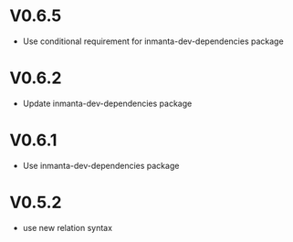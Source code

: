 # V0.6.5
- Use conditional requirement for inmanta-dev-dependencies package

# V0.6.2
- Update inmanta-dev-dependencies package

# V0.6.1
-  Use inmanta-dev-dependencies package

# V0.5.2
- use new relation syntax
